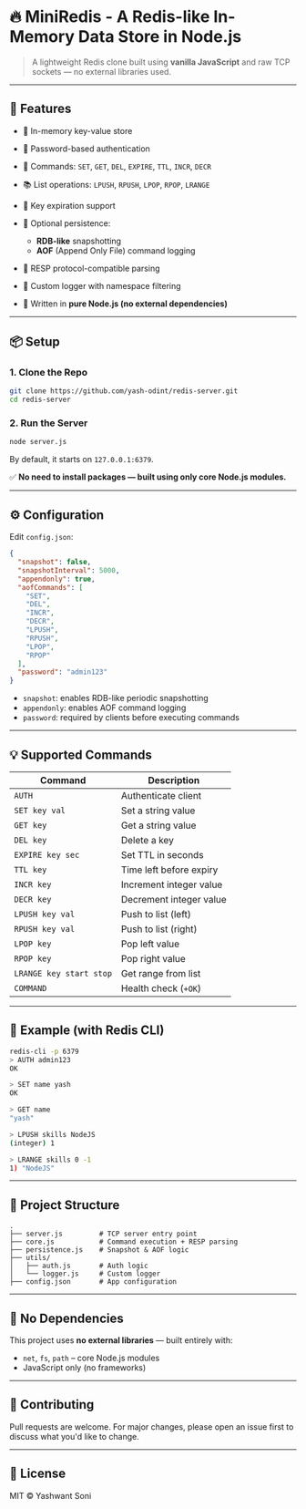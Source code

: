 # 🔥 MiniRedis - A Redis-like In-Memory Data Store in Node.js

> A lightweight Redis clone built using **vanilla JavaScript** and raw TCP sockets — no external libraries used.

---

## 🚀 Features

- 🧠 In-memory key-value store
- 🔐 Password-based authentication
- 🚝 Commands: `SET`, `GET`, `DEL`, `EXPIRE`, `TTL`, `INCR`, `DECR`
- 📚 List operations: `LPUSH`, `RPUSH`, `LPOP`, `RPOP`, `LRANGE`
- 🥒 Key expiration support
- 📂 Optional persistence:

  - **RDB-like** snapshotting
  - **AOF** (Append Only File) command logging

- 🧪 RESP protocol-compatible parsing
- 📜 Custom logger with namespace filtering
- 🧼 Written in **pure Node.js (no external dependencies)**

---

## 📦 Setup

### 1. Clone the Repo

```bash
git clone https://github.com/yash-odint/redis-server.git
cd redis-server
```

### 2. Run the Server

```bash
node server.js
```

By default, it starts on `127.0.0.1:6379`.

✅ **No need to install packages — built using only core Node.js modules.**

---

## ⚙️ Configuration

Edit `config.json`:

```json
{
  "snapshot": false,
  "snapshotInterval": 5000,
  "appendonly": true,
  "aofCommands": [
    "SET",
    "DEL",
    "INCR",
    "DECR",
    "LPUSH",
    "RPUSH",
    "LPOP",
    "RPOP"
  ],
  "password": "admin123"
}
```

- `snapshot`: enables RDB-like periodic snapshotting
- `appendonly`: enables AOF command logging
- `password`: required by clients before executing commands

---

## 💡 Supported Commands

| Command                 | Description             |
| ----------------------- | ----------------------- |
| `AUTH`                  | Authenticate client     |
| `SET key val`           | Set a string value      |
| `GET key`               | Get a string value      |
| `DEL key`               | Delete a key            |
| `EXPIRE key sec`        | Set TTL in seconds      |
| `TTL key`               | Time left before expiry |
| `INCR key`              | Increment integer value |
| `DECR key`              | Decrement integer value |
| `LPUSH key val`         | Push to list (left)     |
| `RPUSH key val`         | Push to list (right)    |
| `LPOP key`              | Pop left value          |
| `RPOP key`              | Pop right value         |
| `LRANGE key start stop` | Get range from list     |
| `COMMAND`               | Health check (`+OK`)    |

---

## 🧪 Example (with Redis CLI)

```bash
redis-cli -p 6379
> AUTH admin123
OK

> SET name yash
OK

> GET name
"yash"

> LPUSH skills NodeJS
(integer) 1

> LRANGE skills 0 -1
1) "NodeJS"
```

---

## 📂 Project Structure

```
.
├── server.js         # TCP server entry point
├── core.js           # Command execution + RESP parsing
├── persistence.js    # Snapshot & AOF logic
├── utils/
│   ├── auth.js       # Auth logic
│   └── logger.js     # Custom logger
├── config.json       # App configuration
```

---

## 🧼 No Dependencies

This project uses **no external libraries** — built entirely with:

- `net`, `fs`, `path` – core Node.js modules
- JavaScript only (no frameworks)

---

## 🤝 Contributing

Pull requests are welcome. For major changes, please open an issue first to discuss what you'd like to change.

---

## 📜 License

MIT © Yashwant Soni
